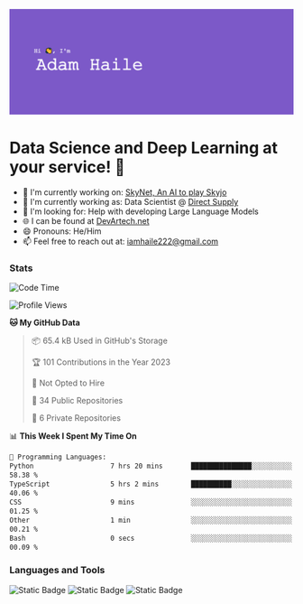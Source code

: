 ![Github Banner](https://github.com/DevArtech/devartech/blob/main/GithubBanner.png?raw=true)
# Data Science and Deep Learning at your service! 🤖

 - 🔭 I'm currently working on: [SkyNet, An AI to play Skyjo](https://github.com/DevArtech/skynet)  
 - 💼 I'm currently working as: Data Scientist @ [Direct Supply](https://www.directsupply.com/)   
 - 🧐 I'm looking for: Help with developing Large Language Models   
 - 🌐 I can be found at [DevArtech.net](https://devartech.net)
 - 😄 Pronouns: He/Him   
 - 📫 Feel free to reach out at: iamhaile222@gmail.com

### Stats
<!--START_SECTION:waka-->
![Code Time](http://img.shields.io/badge/Code%20Time-12%20hrs%2033%20mins-blue)

![Profile Views](http://img.shields.io/badge/Profile%20Views-143-blue)

**🐱 My GitHub Data** 

> 📦 65.4 kB Used in GitHub's Storage 
 > 
> 🏆 101 Contributions in the Year 2023
 > 
> 🚫 Not Opted to Hire
 > 
> 📜 34 Public Repositories 
 > 
> 🔑 6 Private Repositories 
 > 
📊 **This Week I Spent My Time On** 

```text
💬 Programming Languages: 
Python                   7 hrs 20 mins       ███████████████░░░░░░░░░░   58.38 % 
TypeScript               5 hrs 2 mins        ██████████░░░░░░░░░░░░░░░   40.06 % 
CSS                      9 mins              ░░░░░░░░░░░░░░░░░░░░░░░░░   01.25 % 
Other                    1 min               ░░░░░░░░░░░░░░░░░░░░░░░░░   00.21 % 
Bash                     0 secs              ░░░░░░░░░░░░░░░░░░░░░░░░░   00.09 % 
```


<!--END_SECTION:waka-->

### Languages and Tools
![Static Badge](https://img.shields.io/badge/Python?logo=python&labelColor=%233776AB&color=%233776AB)
![Static Badge](https://img.shields.io/badge/React?logo=react&labelColor=%2361DAFB&color=%2361DAFB)
![Static Badge](https://img.shields.io/badge/HTML?logo=html5&labelColor=%23E34F26&color=%23E34F26)
